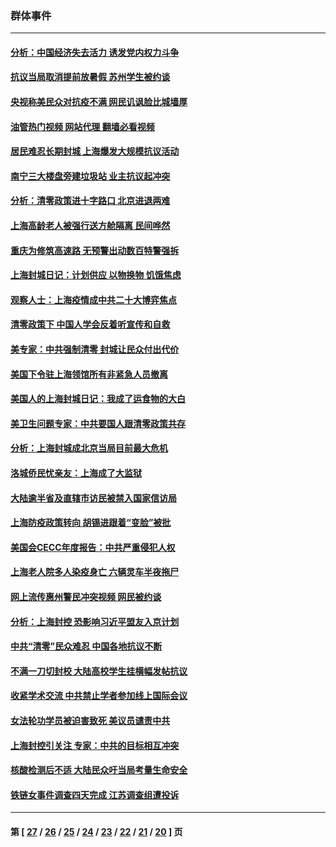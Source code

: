 ### 群体事件
---
#### [分析：中国经济失去活力 诱发党内权力斗争](../../pages/ncid279/n13740219.md?05220445) 
#### [抗议当局取消提前放暑假 苏州学生被约谈](../../pages/ncid279/n13738981.md?05220445) 
#### [央视称美民众对抗疫不满 网民讥讽脸比城墙厚](../../pages/ncid279/n13738685.md?05220445) 
#### [油管热门视频 网站代理 翻墙必看视频](http://209.222.30.114:81/youtube.html?05220445)
#### [居民难忍长期封城 上海爆发大规模抗议活动](../../pages/ncid279/n13724894.md?05220445) 
#### [南宁三大楼盘旁建垃圾站 业主抗议起冲突](../../pages/ncid279/n13723244.md?05220445) 
#### [分析：清零政策进十字路口 北京进退两难](../../pages/ncid279/n13722760.md?05220445) 
#### [上海高龄老人被强行送方舱隔离 民间哗然](../../pages/ncid279/n13717318.md?05220445) 
#### [重庆为修筑高速路 无预警出动数百特警强拆](../../pages/ncid279/n13716893.md?05220445) 
#### [上海封城日记：计划供应 以物换物 饥饿焦虑](../../pages/ncid279/n13715646.md?05220445) 
#### [观察人士：上海疫情成中共二十大博弈焦点](../../pages/ncid279/n13713349.md?05220445) 
#### [清零政策下 中国人学会反着听宣传和自救](../../pages/ncid279/n13711002.md?05220445) 
#### [美专家：中共强制清零 封城让民众付出代价](../../pages/ncid279/n13709482.md?05220445) 
#### [美国下令驻上海领馆所有非紧急人员撤离](../../pages/ncid279/n13709373.md?05220445) 
#### [美国人的上海封城日记：我成了运食物的大白](../../pages/ncid279/n13707573.md?05220445) 
#### [美卫生问题专家：中共要国人跟清零政策共存](../../pages/ncid279/n13705925.md?05220445) 
#### [分析：上海封城成北京当局目前最大危机](../../pages/ncid279/n13702771.md?05220445) 
#### [洛城侨民忧亲友：上海成了大监狱](../../pages/ncid279/n13693937.md?05220445) 
#### [大陆逾半省及直辖市访民被禁入国家信访局](../../pages/ncid279/n13689201.md?05220445) 
#### [上海防疫政策转向 胡锡进跟着“变脸”被批](../../pages/ncid279/n13688098.md?05220445) 
#### [美国会CECC年度报告：中共严重侵犯人权](../../pages/ncid279/n13687784.md?05220445) 
#### [上海老人院多人染疫身亡 六辆灵车半夜拖尸](../../pages/ncid279/n13687060.md?05220445) 
#### [网上流传惠州警民冲突视频 网民被约谈](../../pages/ncid279/n13687562.md?05220445) 
#### [分析：上海封控 恐影响习近平盟友入京计划](../../pages/ncid279/n13686881.md?05220445) 
#### [中共“清零”民众难忍 中国各地抗议不断](../../pages/ncid279/n13685186.md?05220445) 
#### [不满一刀切封校 大陆高校学生挂横幅发帖抗议](../../pages/ncid279/n13683669.md?05220445) 
#### [收紧学术交流 中共禁止学者参加线上国际会议](../../pages/ncid279/n13684255.md?05220445) 
#### [女法轮功学员被迫害致死 美议员谴责中共](../../pages/ncid279/n13682069.md?05220445) 
#### [上海封控引关注 专家：中共的目标相互冲突](../../pages/ncid279/n13679402.md?05220445) 
#### [核酸检测后不适 大陆民众吁当局考量生命安全](../../pages/ncid279/n13674223.md?05220445) 
#### [铁链女事件调查四天完成 江苏调查组遭投诉](../../pages/ncid279/n13673940.md?05220445) 

---
#### 第 [ [27](./27.md?05220445) / [26](./26.md?05220445) / [25](./25.md?05220445) / [24](./24.md?05220445) / [23](./23.md?05220445) / [22](./22.md?05220445) / [21](./21.md?05220445) / [20](./20.md?05220445) ] 页
